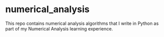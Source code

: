 # numerical_analysis
This repo contains numerical analysis algorithms that I write in Python as part of my Numerical Analysis learning experience.
